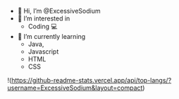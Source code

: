 - 👋 Hi, I’m @ExcessiveSodium
- 👀 I’m interested in 
  - Coding 💻
- 🌱 I’m currently learning 
  - Java,
  - Javascript
  - HTML
  - CSS

!(https://github-readme-stats.vercel.app/api/top-langs/?username=ExcessiveSodium&layout=compact)

